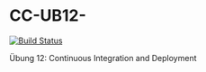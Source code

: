 # CC-UB12-

[![Build Status](https://cloud.drone.io/api/badges/BujarMuharemi/CC-UB12/status.svg)](https://cloud.drone.io/BujarMuharemi/cc-ub12)

Übung 12: Continuous Integration and Deployment


